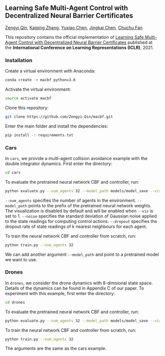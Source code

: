 ## Learning Safe Multi-Agent Control with Decentralized Neural Barrier Certificates

[Zengyi Qin](http://www.qinzy.tech/), [Kaiqing Zhang](https://kzhang66.github.io/), [Yuxiao Chen](http://www.its.caltech.edu/~chenyx/), [Jingkai Chen](https://jkchengh.github.io/), [Chuchu Fan](https://chuchu.mit.edu/)

This repository contains the official implementation of [Learning Safe Multi-Agent Control with Decentralized Neural Barrier Certificates](https://arxiv.org/abs/2101.05436) published at the **International Conference on Learning Representations (ICLR)**, 2021.

### Installation
Create a virtual environment with Anaconda:
```bash
conda create -n macbf python=3.6
```
Activate the virtual environment:
```bash
source activate macbf
```
Clone this repository:
```bash
git clone https://github.com/Zengyi-Qin/macbf.git
```
Enter the main folder and install the dependencies:
```bash
pip install -r requirements.txt
```

### Cars
In `cars`, we provide a multi-agent collision avoidance example with the double integrator dynamics. First enter the directory:
```bash
cd cars
```
To evaluate the pretrained neural network CBF and controller, run:
```bash
python evaluate.py --num_agents 32 --model_path models/model_save --vis 1
```
`--num_agents` specifies the number of agents in the environment. `--model_path` points to the prefix of the pretrained neural network weights. The visualization is disabled by default and will be enabled when `--vis` is set to 1. `--noise` specifies the standard deviation of Gaussian noise applied to the state readings for computing control actions. `--dropout` specifies the dropout rate of state readings of k nearest neighbours for each agent.

To train the neural network CBF and controller from scratch, run:
```bash
python train.py --num_agents 32
```
We can add another argument `--model_path` and point to a pretrained model we want to use.


### Drones
In `drones`, we consider the drone dynamics with 8-dimsional state space. Details of the dynamics can be found in Appendix C of our paper. To experiment with this example, first enter the directory:
```bash
cd drones
```
To evaluate the pretrained neural network CBF and controller, run:
```bash
python evaluate.py --num_agents 32 --model_path models/model_save --vis 1
```
To train the neural network CBF and controller from scratch, run:
```bash
python train.py --num_agents 32
```
The arguments are the same as the cars example.
